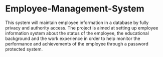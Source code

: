 # Employee-Management-System
This system will maintain employee information in a database by fully privacy and authority access. The project is aimed at setting up employee information system about the status of the employee, the educational background and the work experience in order to help monitor the performance and achievements of the employee through a password protected system. 
